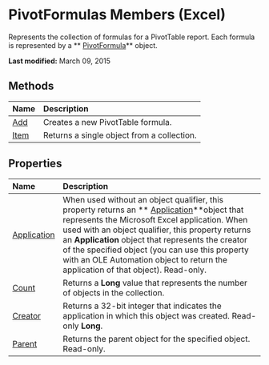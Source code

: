 
# PivotFormulas Members (Excel)
Represents the collection of formulas for a PivotTable report. Each formula is represented by a  ** [PivotFormula](2955dad6-d686-1a83-ab56-76a00272c7e2.md)** object.

 **Last modified:** March 09, 2015


## Methods



|**Name**|**Description**|
|:-----|:-----|
| [Add](53969cea-74e5-7102-9a80-89b854006edd.md)|Creates a new PivotTable formula. |
| [Item](023f5702-9e18-f5d1-82b8-2603a98eb0b2.md)|Returns a single object from a collection.|

## Properties



|**Name**|**Description**|
|:-----|:-----|
| [Application](7d703469-c184-e9fa-7f9d-0cb2d23fe7cb.md)|When used without an object qualifier, this property returns an  ** [Application](19b73597-5cf9-4f56-8227-b5211f657f6f.md)**object that represents the Microsoft Excel application. When used with an object qualifier, this property returns an  **Application** object that represents the creator of the specified object (you can use this property with an OLE Automation object to return the application of that object). Read-only.|
| [Count](f64c7477-8c0e-1e64-e7a1-cf4b65418393.md)|Returns a  **Long** value that represents the number of objects in the collection.|
| [Creator](23be5a99-984e-1c8b-ceb3-17e101b442d5.md)|Returns a 32-bit integer that indicates the application in which this object was created. Read-only  **Long**.|
| [Parent](b46aa5bc-b0d9-d2a7-cb53-2e66a3c40f7e.md)|Returns the parent object for the specified object. Read-only.|
